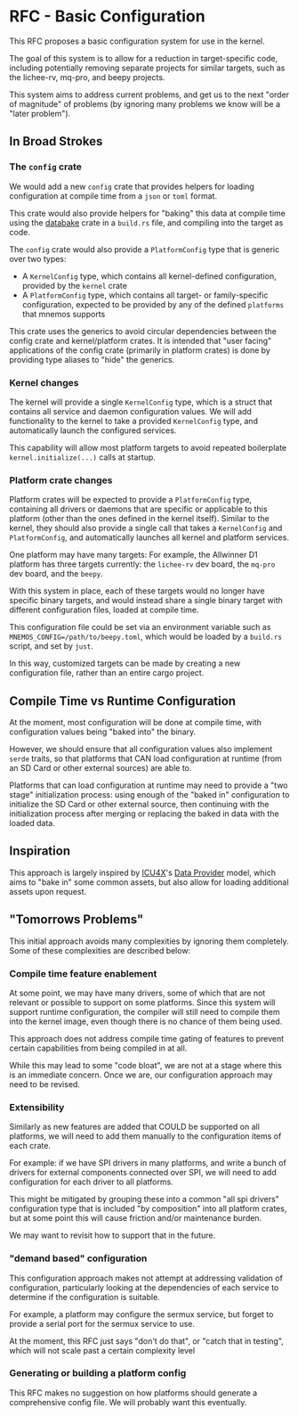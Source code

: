 # RFC - Basic Configuration

This RFC proposes a basic configuration system for use in the kernel.

The goal of this system is to allow for a reduction in target-specific code, including potentially removing separate projects for similar targets, such as the lichee-rv, mq-pro, and beepy projects.

This system aims to address current problems, and get us to the next "order of magnitude" of problems (by ignoring many problems we know will be a "later problem").

## In Broad Strokes

### The `config` crate

We would add a new `config` crate that provides helpers for loading configuration at compile time from a `json` or `toml` format.

This crate would also provide helpers for "baking" this data at compile time using the [databake] crate in a `build.rs` file, and compiling into the target as code.

The `config` crate would also provide a `PlatformConfig` type that is generic over two types:

* A `KernelConfig` type, which contains all kernel-defined configuration, provided by the `kernel` crate
* A `PlatformConfig` type, which contains all target- or family-specific configuration, expected to be provided by any of the defined `platforms` that mnemos supports

This crate uses the generics to avoid circular dependencies between the config crate and kernel/platform crates. It is intended that "user facing" applications of the config crate (primarily in platform crates) is done by providing type aliases to "hide" the generics.

[databake]: https://docs.rs/databake/latest/databake/

### Kernel changes

The kernel will provide a single `KernelConfig` type, which is a struct that contains all service and daemon configuration values. We will add functionality to the kernel to take a provided `KernelConfig` type, and automatically launch the configured services.

This capability will allow most platform targets to avoid repeated boilerplate `kernel.initialize(...)` calls at startup.

### Platform crate changes

Platform crates will be expected to provide a `PlatformConfig` type, containing all drivers or daemons that are specific or applicable to this platform (other than the ones defined in the kernel itself). Similar to the kernel, they should also provide a single call that takes a `KernelConfig` and `PlatformConfig`, and automatically launches all kernel and platform services.

One platform may have many targets: For example, the Allwinner D1 platform has three targets currently: the `lichee-rv` dev board, the `mq-pro` dev board, and the `beepy`.

With this system in place, each of these targets would no longer have specific binary targets, and would instead share a single binary target with different configuration files, loaded at compile time.

This configuration file could be set via an environment variable such as `MNEMOS_CONFIG=/path/to/beepy.toml`, which would be loaded by a `build.rs` script, and set by `just`.

In this way, customized targets can be made by creating a new configuration file, rather than an entire cargo project.

## Compile Time vs Runtime Configuration

At the moment, most configuration will be done at compile time, with configuration values being "baked into" the binary.

However, we should ensure that all configuration values also implement `serde` traits, so that platforms that CAN load configuration at runtime (from an SD Card or other external sources) are able to.

Platforms that can load configuration at runtime may need to provide a "two stage" initialization process: using enough of the "baked in" configuration to initialize the SD Card or other external source, then continuing with the initialization process after merging or replacing the baked in data with the loaded data.

## Inspiration

This approach is largely inspired by [ICU4X]'s [Data Provider] model, which aims to "bake in" some common assets, but also allow for loading additional assets upon request.

[ICU4X]: https://github.com/unicode-org/icu4x
[Data Provider]: https://github.com/unicode-org/icu4x/blob/main/docs/design/data_pipeline.md

## "Tomorrows Problems"

This initial approach avoids many complexities by ignoring them completely. Some of these complexities are described below:

### Compile time feature enablement

At some point, we may have many drivers, some of which that are not relevant or possible to support on some platforms. Since this system will support runtime configuration, the compiler will still need to compile them into the kernel image, even though there is no chance of them being used.

This approach does not address compile time gating of features to prevent certain capabilities from being compiled in at all.

While this may lead to some "code bloat", we are not at a stage where this is an immediate concern. Once we are, our configuration approach may need to be revised.

### Extensibility

Similarly as new features are added that COULD be supported on all platforms, we will need to add them manually to the configuration items of each crate.

For example: if we have SPI drivers in many platforms, and write a bunch of drivers for external components connected over SPI, we will need to add configuration for each driver to all platforms.

This might be mitigated by grouping these into a common "all spi drivers" configuration type that is included "by composition" into all platform crates, but at some point this will cause friction and/or maintenance burden.

We may want to revisit how to support that in the future.

### "demand based" configuration

This configuration approach makes not attempt at addressing validation of configuration, particularly looking at the dependencies of each service to determine if the configuration is suitable.

For example, a platform may configure the sermux service, but forget to provide a serial port for the sermux service to use.

At the moment, this RFC just says "don't do that", or "catch that in testing", which will not scale past a certain complexity level

### Generating or building a platform config

This RFC makes no suggestion on how platforms should generate a comprehensive config file. We will probably want this eventually.

